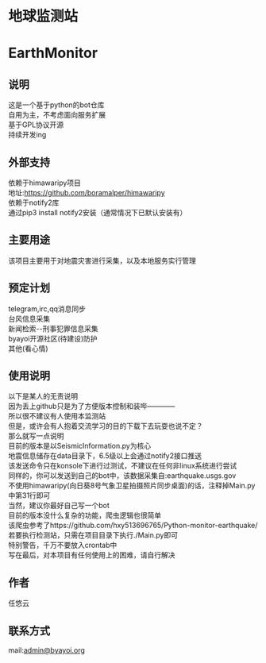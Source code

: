 地球监测站
====================

EarthMonitor
====================

说明
---

这是一个基于python的bot仓库\
自用为主，不考虑面向服务扩展\
基于GPL协议开源\
持续开发ing

外部支持
----

依赖于himawaripy项目\
地址:https://github.com/boramalper/himawaripy \
依赖于notify2库\
通过pip3 install notify2安装（通常情况下已默认安装有）

主要用途
----

该项目主要用于对地震灾害进行采集，以及本地服务实行管理

预定计划
----

telegram,irc,qq消息同步\
台风信息采集\
新闻检索--刑事犯罪信息采集\
byayoi开源社区(待建设)防护\
其他(看心情)

使用说明
----

以下是某人的无责说明\
因为丢上github只是为了方便版本控制和装哔————\
所以很不建议有人使用本监测站\
但是，或许会有人抱着交流学习的目的下载下去玩耍也说不定？\
那么就写一点说明\
目前的版本是以SeismicInformation.py为核心\
地震信息储存在data目录下，6.5级以上会通过notify2接口推送\
该发送命令只在konsole下进行过测试，不建议在任何非linux系统进行尝试\
同样的，你可以发送到自己的bot中，该数据采集自:earthquake.usgs.gov\
不使用himawaripy(向日葵8号气象卫星拍摄照片同步桌面)的话，注释掉Main.py中第31行即可\
当然，建议你最好自己写一个bot\
目前的版本没什么复杂的功能，爬虫逻辑也很简单\
该爬虫参考了https://github.com/hxy513696765/Python-monitor-earthquake/ \
若要执行检测站，只需在项目目录下执行./Main.py即可\
特别警告，千万不要放入crontab中\
写在最后，对本项目有任何使用上的困难，请自行解决

作者
---
任悠云

联系方式
-----------
mail:admin@byayoi.org